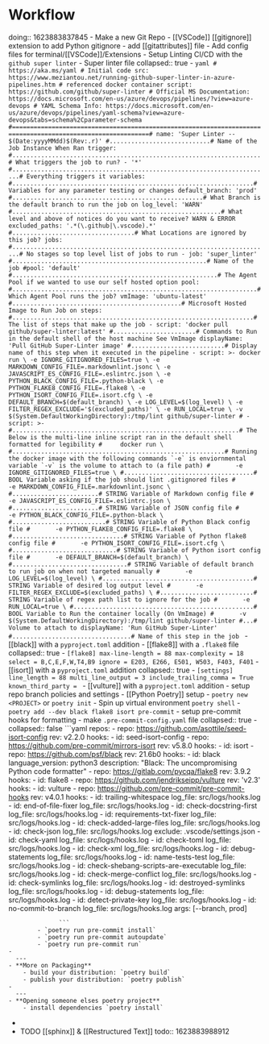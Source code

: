 # **Workflow**
doing:: 1623883837845
	- Make a new Git Repo
	- [[VSCode]] [[gitignore]] extension to add Python gitignore
	- add [[gitattributes]] file
	- Add config files for terminal/[[VSCode]]/Extensions
	- Setup Linting CI/CD with the `github super linter`
		- Super linter file
		  collapsed:: true
			-
			  ```yaml
			  # https://aka.ms/yaml
			  # Initial code src: https://www.meziantou.net/running-github-super-linter-in-azure-pipelines.htm
			  # referenced docker container script: https://github.com/github/super-linter
			  # Official MS Documentation: https://docs.microsoft.com/en-us/azure/devops/pipelines/?view=azure-devops
			  # YAML Schema Info: https://docs.microsoft.com/en-us/azure/devops/pipelines/yaml-schema?view=azure-devops&tabs=schema%2Cparameter-schema
			  #============================================================================================================#
			  name: 'Super Linter -- $(Date:yyyyMMdd)$(Rev:.r)' #............................# Name of the Job Instance When Ran
			  trigger: #.....................................................................# What triggers the job to run?
			  - '*' #........................................................................# Everything triggers it
			  variables: #...................................................................# Variables for any parameter testing or changes
			    default_branch: 'prod' #.....................................................# What Branch is the default branch to run the job on
			    log_level: 'WARN' #..........................................................# What level and above of notices do you want to receive? WARN & ERROR
			    excluded_paths: '.*(\.github|\.vscode).*' #..................................# What Locations are ignored by this job?
			  jobs: #........................................................................# No stages so top level list of jobs to run
			    - job: 'super_linter' #......................................................# Name of the job
			      #pool: 'default' #.........................................................# The Agent Pool if we wanted to use our self hosted option
			      pool: #....................................................................# Which Agent Pool runs the job?
			        vmImage: 'ubuntu-latest' #...............................................# Microsoft Hosted Image to Run Job on
			      steps: #...................................................................# The list of steps that make up the job
			      - script: 'docker pull github/super-linter:latest' #.......................# Commands to Run in the default shell of the host machine See VmImage
			        displayName: 'Pull GitHub Super-Linter image' #..........................# Display name of this step when it executed in the pipeline
			      - script: >-
			          docker run \
			            -e IGNORE_GITIGNORED_FILES=true \
			            -e MARKDOWN_CONFIG_FILE=.markdownlint.jsonc \
			            -e JAVASCRIPT_ES_CONFIG_FILE=.eslintrc.json \
			            -e PYTHON_BLACK_CONFIG_FILE=.python-black \
			            -e PYTHON_FLAKE8_CONFIG_FILE=.flake8 \
			            -e PYTHON_ISORT_CONFIG_FILE=.isort.cfg \
			            -e DEFAULT_BRANCH=$(default_branch) \
			            -e LOG_LEVEL=$(log_level) \
			            -e FILTER_REGEX_EXCLUDE='$(excluded_paths)' \
			            -e RUN_LOCAL=true \
			            -v $(System.DefaultWorkingDirectory):/tmp/lint github/super-linter
			  # - script: >- #...............................................................# The Below is the multi-line inline script ran in the default shell formatted for legibility
			  #     docker run \ #...........................................................# Running the docker image with the following commands `-e` is enviornmental variable `-v` is the volume to attach to (a file path)
			  #       -e IGNORE_GITIGNORED_FILES=true \ #....................................# BOOL Variable asking if the job should lint .gitignored files
			  #       -e MARKDOWN_CONFIG_FILE=.markdownlint.jsonc \ #........................# STRING Variable of Markdown config file
			  #       -e JAVASCRIPT_ES_CONFIG_FILE=.eslintrc.json \ #........................# STRING Variable of JSON config file
			  #       -e PYTHON_BLACK_CONFIG_FILE=.python-black \ #..........................# STRING Variable of Python Black config file
			  #       -e PYTHON_FLAKE8_CONFIG_FILE=.flake8 \ #...............................# STRING Variable of Python flake8 config file
			  #       -e PYTHON_ISORT_CONFIG_FILE=.isort.cfg \ #.............................# STRING Variable of Python isort config file
			  #       -e DEFAULT_BRANCH=$(default_branch) \ #................................# STRING Variable of default branch to run job on when not targeted manually
			  #       -e LOG_LEVEL=$(log_level) \ #..........................................# STRING Variable of desired log output level
			  #       -e FILTER_REGEX_EXCLUDE=$(excluded_paths) \ #..........................# STRING Variable of regex path list to ignore for the job
			  #       -e RUN_LOCAL=true \ #..................................................# BOOL Variable to Run the container locally (On VmImage)
			  #       -v $(System.DefaultWorkingDirectory):/tmp/lint github/super-linter #...# Volume to attach to
			        displayName: 'Run GitHub Super-Linter' #.................................# Name of this step in the job
			  ```
		- [[black]] with a `pyproject.toml` addition
		- [[flake8]] with a `.flake8` file
		  collapsed:: true
			-
			  ```
			  [flake8]
			  max-line-length = 88
			  max-complexity = 18
			  select = B,C,E,F,W,T4,B9
			  ignore = E203, E266, E501, W503, F403, F401
			  ```
		- [[isort]] with a `pyproject.toml` addition
		  collapsed:: true
			-
			  ```
			  [settings]
			  line_length = 88
			  multi_line_output = 3
			  include_trailing_comma = True
			  known_third_party = 
			  ```
		- [[vulture]] with a `pyproject.toml` addition
	- setup repo branch policies and settings
	- [[Python Poetry]] setup
		- `poetry new <PROJECT>` or `poetry init`
		- Spin up virtual environment `poetry shell`
		- `poetry add --dev black flake8 isort pre-commit`
		- setup pre-commit hooks for formatting
			- make `.pre-commit-config.yaml` file
			  collapsed:: true
				-
				  collapsed:: false
				  ```yaml
				  repos:
				    - repo: https://github.com/asottile/seed-isort-config
				      rev: v2.2.0
				      hooks:
				      - id: seed-isort-config
				    - repo: https://github.com/pre-commit/mirrors-isort
				      rev: v5.8.0
				      hooks:
				      - id: isort
				    - repo: https://github.com/psf/black
				      rev: 21.6b0
				      hooks:
				      - id: black
				        language_version: python3
				        description: "Black: The uncompromising Python code formatter"
				    - repo: https://gitlab.com/pycqa/flake8
				      rev: 3.9.2
				      hooks:
				      - id: flake8
				    - repo: https://github.com/jendrikseipp/vulture
				      rev: 'v2.3'
				      hooks:
				      - id: vulture
				    - repo: https://github.com/pre-commit/pre-commit-hooks
				      rev: v4.0.1
				      hooks:
				      - id: trailing-whitespace
				        log_file: src/logs/hooks.log
				      - id: end-of-file-fixer
				        log_file: src/logs/hooks.log
				      - id: check-docstring-first
				        log_file: src/logs/hooks.log
				      - id: requirements-txt-fixer
				        log_file: src/logs/hooks.log
				      - id: check-added-large-files
				        log_file: src/logs/hooks.log
				      - id: check-json
				        log_file: src/logs/hooks.log
				        exclude: .vscode/settings.json
				      - id: check-yaml
				        log_file: src/logs/hooks.log
				      - id: check-toml
				        log_file: src/logs/hooks.log
				      - id: check-xml
				        log_file: src/logs/hooks.log
				      - id: debug-statements
				        log_file: src/logs/hooks.log
				      - id: name-tests-test
				        log_file: src/logs/hooks.log
				      - id: check-shebang-scripts-are-executable
				        log_file: src/logs/hooks.log
				      - id: check-merge-conflict
				        log_file: src/logs/hooks.log
				      - id: check-symlinks
				        log_file: src/logs/hooks.log
				      - id: destroyed-symlinks
				        log_file: src/logs/hooks.log
				      - id: debug-statements
				        log_file: src/logs/hooks.log
				      - id: detect-private-key
				        log_file: src/logs/hooks.log
				      - id: no-commit-to-branch
				        log_file: src/logs/hooks.log
				        args: [--branch, prod]
				  
				  ```
			- `poetry run pre-commit install`
			- `poetry run pre-commit autoupdate`
			- `poetry run pre-commit run`
	-
	  ---
	- **More on Packaging**
		- build your distribution: `poetry build`
		- publish your distribution: `poetry publish`
	-
	  ---
	- **Opening someone elses poetry project**
		- install dependencies `poetry install`
-
- TODO [[sphinx]] & [[Restructured Text]]
  todo:: 1623883988912